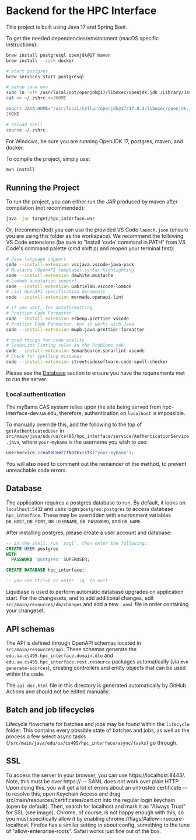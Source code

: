 # Backend for the HPC Interface

This project is built using Java 17 and Spring Boot.

To get the needed dependencies/environment (macOS specific instructions):

```sh
brew install postgresql openjdk@17 maven
brew install --cask docker

# start postgres
brew services start postgresql

# setup java env
sudo ln -sfn /usr/local/opt/openjdk@17/libexec/openjdk.jdk /Library/Java/JavaVirtualMachines/openjdk-17.jdk
cat >> ~/.zshrc <<JHOME

export JAVA_HOME="/usr/local/Cellar/openjdk@17/17.0.3/libexec/openjdk.jdk/Contents/Home"
JHOME

# reload shell
source ~/.zshrc
```

For Windows, be sure you are running OpenJDK 17, postgres, maven, and docker.

To compile the project, simply use:

```sh
mvn install
```

## Running the Project

To run the project, you can either run the JAR produced by maven after
compilation (not recommended):

```sh
java -jar target/hpc_interface.war
```

Or, (recommended) you can use the provided VS Code `launch.json` (ensure you are
using this folder as the workspace). We recommend the following VS Code
extensions (be sure to "Install 'code' command in PATH" from VS Code's command
palette (cmd shift p) and reopen your terminal first):

```sh
# Java language support
code --install-extension vscjava.vscode-java-pack
# Mustache (OpenAPI template) syntax highlighting
code --install-extension dawhite.mustache
# Lombok annotation support
code --install-extension GabrielBB.vscode-lombok
# Lint OpenAPI specification documents
code --install-extension mermade.openapi-lint

# if you want, for autoformatting
# Prettier Code Formatter
code --install-extension esbenp.prettier-vscode
# Prettier Code Formatter, but it works with Java
code --install-extension mwpb.java-prettier-formatter

# good things for code quality
# SonarLint linting rules in the Problems tab
code --install-extension SonarSource.sonarlint-vscode
# Check for spelling mistakes
code --install-extension streetsidesoftware.code-spell-checker
```

Please see the [Database](#database) section to ensure you have the requirements
met to run the server.

### Local authentication

The myBama CAS system relies upon the site being served from
hpc-interface-dev.ua.edu, therefore, authentication on `localhost` is
impossible.

To manually override this, add the following to the top of
`getAuthenticatedUser` in
`src/main/java/edu/ua/cs495/hpc_interface/service/AuthenticationService.java`,
where `your-mybama` is the username you wish to use:

```java
userService.createUserIfNotExists("your-mybama");
```

You will also need to comment out the remainder of the method, to prevent
unreachable code errors.

## Database

The application requires a postgres database to run. By default, it looks on
`localhost:5432` and uses login `postgres:postgres` to access database
`hpc_interface`. These may be overridden with environment variables `DB_HOST`,
`DB_PORT`, `DB_USERNAME`, `DB_PASSWORD`, and `DB_NAME`.

After installing postgres, please create a user account and database:

```sql
-- in the shell, run `psql`, then enter the following:
CREATE USER postgres
WITH
  PASSWORD 'postgres' SUPERUSER;

CREATE DATABASE hpc_interface;

-- you can ctrl+D or enter `\q` to exit
```

Liquibase is used to perform automatic database upgrades on application start.
For the changesets, and to add additional changes, edit
`src/main/resources/db/changes` and add a new `.yaml` file in order containing
your changeset.

## API schemas

The API is defined through OpenAPI schemas located in `src/main/resources/api`.
These schemas generate the `edu.ua.cs495.hpc_interface.domain.dto` and
`edu.ua.cs495.hpc_interface.rest.resource` packages automatically (via
`mvn generate-sources`), creating controllers and entity objects that can be
used within the code.

The `api-doc.html` file in this directory is generated automatically by GitHub
Actions and should not be edited manually.

## Batch and job lifecycles

Lifecycle flowcharts for batches and jobs may be found within the `lifecycle`
folder. This contains every possible state of batches and jobs, as well as the
process a few select async tasks
(`/src/main/java/edu/ua/cs495/hpc_interface/async/tasks`) go through.

## SSL

To access the server in your browser, you can use https://localhost:8443/. Note,
this must be over https:// -- SAML does not work over plain HTTP. Upon doing
this, you will get a lot of errors about an untrusted certificate -- to resolve
this, open Keychain Access and drag src/main/resources/certificates/cert.crt
into the regular login keychain (open by default). Then, search for localhost
and mark it as "Always Trust" for SSL (see image). Chrome, of course, is not
happy enough with this, so you must specifically allow it by enabling
chrome://flags/#allow-insecure-localhost. Firefox has a similar setting in
about:config, something to the tune of "allow-enterprise-roots". Safari works
just fine out of the box.
